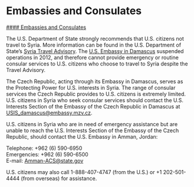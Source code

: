# Embassies and Consulates

[#### Embassies and Consulates](javascript:void(0); "Embassies and Consulates")

The U.S. Department of State strongly recommends that U.S. citizens not travel to Syria. More information can be found in the U.S. Department of State’s [Syria Travel Advisory](https://travel.state.gov/content/travel/en/traveladvisories/traveladvisories/syria-travel-advisory.html). The [U.S. Embassy in Damascus](https://sy.usembassy.gov/) suspended operations in 2012, and therefore cannot provide emergency or routine consular services to U.S. citizens who choose to travel to Syria despite the Travel Advisory.

The Czech Republic, acting through its Embassy in Damascus, serves as the Protecting Power for U.S. interests in Syria. The range of consular services the Czech Republic provides to U.S. citizens is extremely limited. U.S. citizens in Syria who seek consular services should contact the U.S. Interests Section of the Embassy of the Czech Republic in Damascus at [USIS\_damascus@embassy.mzv.cz](mailto:USIS_damascus@embassy.mzv.cz).

U.S. citizens in Syria who are in need of emergency assistance but are unable to reach the U.S. Interests Section of the Embassy of the Czech Republic, should contact the U.S. Embassy in Amman, Jordan:  
  
Telephone: +962 (6) 590-6950   
Emergencies: +962 (6) 590-6500  
E-mail: [Amman-ACS@state.gov](mailto:Amman-ACS@state.gov)

U.S. citizens may also call 1-888-407-4747 (from the U.S.) or +1 202-501-4444 (from overseas) for assistance.